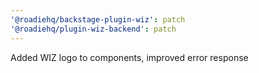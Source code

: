 ```yaml
---
'@roadiehq/backstage-plugin-wiz': patch
'@roadiehq/plugin-wiz-backend': patch
---
```


Added WIZ logo to components, improved error response
